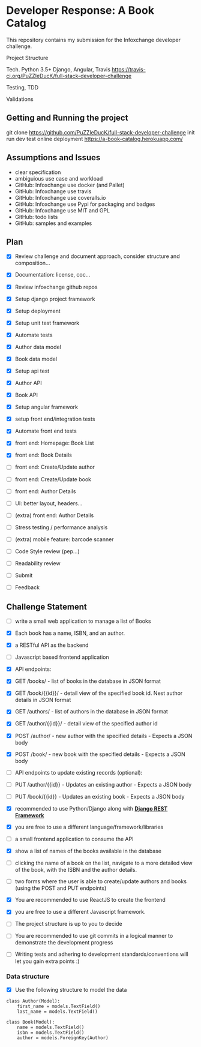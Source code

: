 

# Developer Response: A Book Catalog

This repository contains my submission for the Infoxchange developer challenge.

Project Structure


Tech. Python 3.5+ Django, Angular, Travis
https://travis-ci.org/PuZZleDucK/full-stack-developer-challenge

Testing, TDD

Validations


## Getting and Running the project

git clone https://github.com/PuZZleDucK/full-stack-developer-challenge
init
run dev
test
online deployment https://a-book-catalog.herokuapp.com/


## Assumptions and Issues
- clear specification
- ambiguious use case and workload
- GitHub: Infoxchange use docker (and Pallet)
- GitHub: Infoxchange use travis
- GitHub: Infoxchange use coveralls.io
- GitHub: Infoxchange use Pypi for packaging and badges
- GitHub: Infoxchange use MIT and GPL
- GitHub: todo lists
- GitHub: samples and examples



## Plan

- [x] Review challenge and document approach, consider structure and composition...
- [x] Documentation: license, coc...
- [x] Review infoxchange github repos
- [x] Setup django project framework
- [x] Setup deployment
- [x] Setup unit test framework
- [x] Automate tests
- [x] Author data model
- [x] Book data model
- [x] Setup api test
- [x] Author API
- [x] Book API
- [x] Setup angular framework
- [x] setup front end/integration tests
- [x] Automate front end tests
- [x] front end: Homepage: Book List
- [x] front end: Book Details
- [ ] front end: Create/Update author
- [ ] front end: Create/Update book
- [ ] front end: Author Details
- [ ] UI: better layout, headers...
- [ ] (extra) front end: Author Details
- [ ] Stress testing / performance analysis
- [ ] (extra) mobile feature: barcode scanner
- [ ] Code Style review (pep...)
- [ ] Readability review
- [ ] Submit
- [ ] Feedback



## Challenge Statement

- [ ] write a small web application to manage a list of Books
- [x] Each book has a name, ISBN, and an author.
- [x] a RESTful API as the backend
- [ ] Javascript based frontend application

- [x] API endpoints:
- [x] GET /books/ - list of books in the database in JSON format
- [x] GET /book/{{id}}/ - detail view of the specified book id. Nest author details in JSON format
- [x] GET /authors/ - list of authors in the database in JSON format
- [x] GET /author/{{id}}/ - detail view of the specified author id
- [x] POST /author/ - new author with the specified details - Expects a JSON body
- [x] POST /book/ - new book with the specified details - Expects a JSON body

- [ ] API endpoints to update existing records (optional):
- [ ] PUT /author/{{id}} - Updates an existing author - Expects a JSON body
- [ ] PUT /book/{{id}} - Updates an existing book - Expects a JSON body

- [x] recommended to use Python/Django along with [**Django REST Framework**](http://www.django-rest-framework.org/)
- [x] you are free to use a different language/framework/libraries

- [ ] a small frontend application to consume the API

- [x] show a list of names of the books available in the database
- [ ] clicking the name of a book on the list, navigate to a more detailed view of the book, with the ISBN and the author details.
- [ ] two forms where the user is able to create/update authors and books (using the POST and PUT endpoints)
- [x] You are recommended to use ReactJS to create the frontend
- [x] you are free to use a different Javascript framework.


- [ ] The project structure is up to you to decide
- [ ] You are recommended to use git commits in a logical manner to demonstrate the development progress
- [ ] Writing tests and adhering to development standards/conventions will let you gain extra points :)


### Data structure

- [x] Use the following structure to model the data

```
class Author(Model):
    first_name = models.TextField()
    last_name = models.TextField()
```

```
class Book(Model):
    name = models.TextField()
    isbn = models.TextField()
    author = models.ForeignKey(Author)
```
